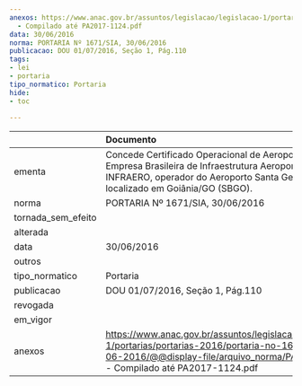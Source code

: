 ```yaml
---
anexos: https://www.anac.gov.br/assuntos/legislacao/legislacao-1/portarias/portarias-2016/portaria-no-1671-sia-30-06-2016/@@display-file/arquivo_norma/PA2016-1671
  - Compilado até PA2017-1124.pdf
data: 30/06/2016
norma: PORTARIA Nº 1671/SIA, 30/06/2016
publicacao: DOU 01/07/2016, Seção 1, Pág.110
tags:
- lei
- portaria
tipo_normatico: Portaria
hide: 
- toc 
 
---
```


|                    | Documento                                                                                                                                                                                  |
|:-------------------|:-------------------------------------------------------------------------------------------------------------------------------------------------------------------------------------------|
| ementa             | Concede Certificado Operacional de Aeroporto à Empresa Brasileira de Infraestrutura Aeroportuária - INFRAERO, operador do Aeroporto Santa Genoveva, localizado em Goiânia/GO (SBGO).       |
| norma              | PORTARIA Nº 1671/SIA, 30/06/2016                                                                                                                                                           |
| tornada_sem_efeito |                                                                                                                                                                                            |
| alterada           |                                                                                                                                                                                            |
| data               | 30/06/2016                                                                                                                                                                                 |
| outros             |                                                                                                                                                                                            |
| tipo_normatico     | Portaria                                                                                                                                                                                   |
| publicacao         | DOU 01/07/2016, Seção 1, Pág.110                                                                                                                                                           |
| revogada           |                                                                                                                                                                                            |
| em_vigor           |                                                                                                                                                                                            |
| anexos             | https://www.anac.gov.br/assuntos/legislacao/legislacao-1/portarias/portarias-2016/portaria-no-1671-sia-30-06-2016/@@display-file/arquivo_norma/PA2016-1671 - Compilado até PA2017-1124.pdf |